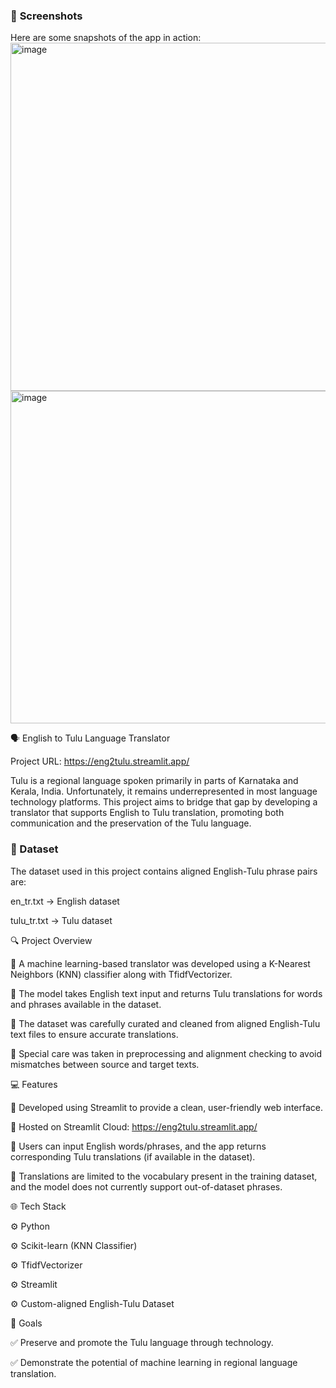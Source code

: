 ### 📸 **Screenshots**

Here are some snapshots of the app in action:
<img width="1151" height="557" alt="image" src="https://github.com/user-attachments/assets/7c51db35-ad05-4d26-bfaf-0e2af550898f" />
<img width="1070" height="532" alt="image" src="https://github.com/user-attachments/assets/87394971-24f1-423d-b1ba-2845e5b026f4" />


🗣️ English to Tulu Language Translator

Project URL: https://eng2tulu.streamlit.app/

Tulu is a regional language spoken primarily in parts of Karnataka and Kerala, India. Unfortunately, it remains underrepresented in most language technology platforms. This project aims to bridge that gap by developing a translator that supports English to Tulu translation, promoting both communication and the preservation of the Tulu language.


### 📁 Dataset

The dataset used in this project contains aligned English-Tulu phrase pairs are: 

en_tr.txt -> English dataset

tulu_tr.txt -> Tulu dataset

🔍 Project Overview

🔸 A machine learning-based translator was developed using a K-Nearest Neighbors (KNN) classifier along with TfidfVectorizer.

🔸 The model takes English text input and returns Tulu translations for words and phrases available in the dataset.

🔸 The dataset was carefully curated and cleaned from aligned English-Tulu text files to ensure accurate translations.

🔸 Special care was taken in preprocessing and alignment checking to avoid mismatches between source and target texts.


💻 Features

🔹 Developed using Streamlit to provide a clean, user-friendly web interface.

🔹 Hosted on Streamlit Cloud: https://eng2tulu.streamlit.app/

🔹 Users can input English words/phrases, and the app returns corresponding Tulu translations (if available in the dataset).

🔹 Translations are limited to the vocabulary present in the training dataset, and the model does not currently support out-of-dataset phrases.

🌐 Tech Stack

⚙️ Python

⚙️ Scikit-learn (KNN Classifier)

⚙️ TfidfVectorizer

⚙️ Streamlit

⚙️ Custom-aligned English-Tulu Dataset

🎯 Goals

✅ Preserve and promote the Tulu language through technology.

✅ Demonstrate the potential of machine learning in regional language translation.

